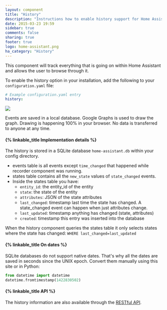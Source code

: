 ```yaml
---
layout: component
title: "History"
description: "Instructions how to enable history support for Home Assistant."
date: 2015-03-23 19:59
sidebar: true
comments: false
sharing: true
footer: true
logo: home-assistant.png
ha_category: "History"
---
```



This component will track everything that is going on within Home Assistant and allows the user to browse through it.

To enable the history option in your installation, add the following to your `configuration.yaml` file:

```yaml
# Example configuration.yaml entry
history:
```

<p class='img'>
  <a href='{{site_root}}/images/screenshots/component_history_24h.png'>
    <img src='{{site_root}}/images/screenshots/component_history_24h.png' />
  </a>
</p>

<p class='note'>
Events are saved in a local database. Google Graphs is used to draw the graph. Drawing is happening 100% in your browser. No data is transferred to anyone at any time.
</p>

#### {% linkable_title Implementation details %}

The history is stored in a SQLite database `home-assistant.db` within your config directory.

 - events table is all events except `time_changed` that happened while recorder component was running.
 - states table contains all the `new_state` values of `state_changed` events.
 - Inside the states table you have:
   - `entity_id`: the entity_id of the entity
   - `state`: the state of the entity
   - `attributes`: JSON of the state attributes
   - `last_changed`: timestamp last time the state has changed. A state_changed event can happen when just attributes change.
   - `last_updated`: timestamp anything has changed (state, attributes)
   - `created`: timestamp this entry was inserted into the database

When the history component queries the states table it only selects states where the state has changed: `WHERE last_changed=last_updated`

#### {% linkable_title On dates %} 

SQLite databases do not support native dates. That's why all the dates are saved in seconds since the UNIX epoch. Convert them manually using this site or in Python:

```python
from datetime import datetime
datetime.fromtimestamp(1422830502)
```

#### {% linkable_title API %}

The history information are also available through the [RESTful API](/developers/rest_api/#get-apihistory).
